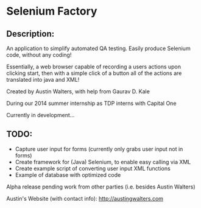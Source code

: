 Selenium Factory
================

Description: 
-------------
An application to simplify automated QA testing.
Easily produce Selenium code, without any coding!

Essentially, a web browser capable of recording a users actions upon clicking start,
then with a simple click of a button all of the actions are translated into java and XML!

Created by Austin Walters, with help from Gaurav D. Kale

During our 2014 summer internship as TDP interns with Capital One

Currently in development... 

TODO:
----
* Capture user input for forms (currently only grabs user input not in forms)
* Create framework for (Java) Selenium, to enable easy calling via XML
* Create example script of converting user input XML functions
* Example of database with optimized code

Alpha release pending work from other parties (i.e. besides Austin Walters)

Austin's Website (with contact info): http://austingwalters.com
